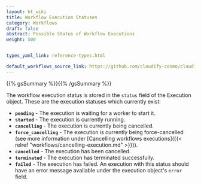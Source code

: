 ```yaml
---
layout: bt_wiki
title: Workflow Execution Statuses
category: Workflows
draft: false
abstract: Possible Status of Workflow Executions
weight: 500


types_yaml_link: reference-types.html

default_workflows_source_link: https://github.com/cloudify-cosmo/cloudify-plugins-common/blob/4.3/cloudify/plugins/workflows.py
---
```


{{% gsSummary %}}{{% /gsSummary %}}

The workflow execution status is stored in the `status` field of the Execution object. These are the execution statuses which currently exist:

* **`pending`** - The execution is waiting for a worker to start it.
* **`started`** - The execution is currently running.
* **`cancelling`** - The execution is currently being cancelled.
* **`force_cancelling`** - The execution is currently being force-cancelled (see more information under [Cancelling workflows executions]({{< relref "workflows/cancelling-execution.md" >}})).
* **`cancelled`** - The execution has been cancelled.
* **`terminated`** - The execution has terminated successfully.
* **`failed`** - The execution has failed. An execution with this status should have an error message available under the execution object's `error` field.
